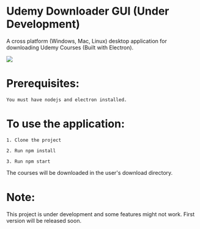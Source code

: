 # Udemy Downloader GUI (Under Development)
A cross platform (Windows, Mac, Linux) desktop application for downloading Udemy Courses (Built with Electron).

![](https://i.imgur.com/v45i2SH.gif)

# Prerequisites:
```
You must have nodejs and electron installed.
```

# To use the application:
```
1. Clone the project
```
```
2. Run npm install 
```
```
3. Run npm start
```


The courses will be downloaded in the user's download directory.



# Note: 
This project is  under development and some features might not work. First version will be released soon.

 
